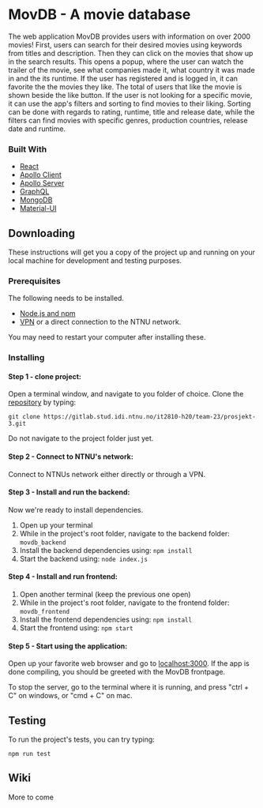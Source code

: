 # MovDB - A movie database

<!--# ![Cool image](path)-->

The web application MovDB provides users with information on over 2000 movies!
First, users can search for their desired movies using keywords from titles and description. Then they can click on the movies
that show up in the search results. This opens a popup, where the user can watch the trailer of the movie, see what companies
made it, what country it was made in and the its runtime. If the user has registered and is logged in, it can favorite the
the movies they like. The total of users that like the movie is shown beside the like button. 
If the user is not looking for a specific movie, it can use the app's filters and sorting to find movies to their liking.
Sorting can be done with regards to rating, runtime, title and release date, while the filters can find movies with 
specific genres, production countries, release date and runtime.

### Built With

* [React](https://reactjs.org/)
* [Apollo Client](https://www.apollographql.com/docs/react/)
* [Apollo Server](https://www.apollographql.com/docs/apollo-server/)
* [GraphQL](https://graphql.org/)
* [MongoDB](https://www.mongodb.com/)
* [Material-UI](https://material-ui.com/)

## Downloading

These instructions will get you a copy of the project up and running on your local machine for development and testing purposes.

### Prerequisites

The following needs to be installed.

- [Node.js and npm](https://nodejs.org/en/download/)
- [VPN](https://innsida.ntnu.no/wiki/-/wiki/Norsk/Installere+VPN) or a direct connection to the NTNU network.

You may need to restart your computer after installing these.

### Installing

#### Step 1 - clone project: 
Open a terminal window, and navigate to you folder of choice. Clone the [repository](https://gitlab.stud.idi.ntnu.no/it2810-h20/team-23/prosjekt-3) by typing: 

```
git clone https://gitlab.stud.idi.ntnu.no/it2810-h20/team-23/prosjekt-3.git
```
Do not navigate to the project folder just yet.

#### Step 2 - Connect to NTNU's network: 
Connect to NTNUs network either directly or through a VPN. 

#### Step 3 - Install and run the backend: 
Now we're ready to install dependencies. 
1. Open up your terminal
2. While in the project's root folder, navigate to the backend folder: ``` movdb_backend ```
2. Install the backend dependencies using: ``` npm install ```
3. Start the backend using: ``` node index.js ```

#### Step 4 - Install and run frontend:
1. Open another terminal (keep the previous one open)
2. While in the project's root folder, navigate to the frontend folder: ``` movdb_frontend ```
3. Install the frontend dependencies using: ``` npm install ```
4. Start the frontend using: ``` npm start ```

#### Step 5 - Start using the application:
Open up your favorite web browser and go to [localhost:3000](localhost:3000).
If the app is done compiling, you should be greeted with the MovDB frontpage.

To stop the server, go to the terminal where it is running, and press "ctrl + C" on windows, or "cmd + C" on mac.

## Testing

To run the project's tests, you can try typing:

``` npm run test ```

## Wiki

More to come